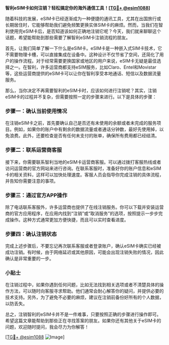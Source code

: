 **智利eSIM卡如何注销？轻松搞定你的海外通信工具！[[TG💪+ @esim1088](https://t.me/s/esim1088)]**

随着科技的发展，eSIM卡已经逐渐成为一种便捷的通讯工具，尤其在出国旅行或长期居住时，它能够帮助我们避免频繁更换实体SIM卡的麻烦。然而，当我们在智利使用完eSIM卡后，是否知道该如何正确地注销它呢？今天，我们就来聊聊这个话题，希望能帮助到那些需要了解智利eSIM卡注销流程的朋友。

首先，让我们简单了解一下什么是eSIM卡。eSIM卡是一种嵌入式SIM卡技术，它不需要物理卡槽，可以直接集成在设备中。这种设计不仅节省了空间，还简化了用户的操作流程。对于经常需要更换国家或地区的用户来说，eSIM卡无疑是最佳选择之一。在智利，许多运营商都支持eSIM服务，比如Claro、Entel和Movistar等，这些运营商提供的eSIM卡可以让你在智利享受本地通话、短信以及数据流量服务。

那么，当你决定不再需要智利的eSIM卡时，应该如何进行注销呢？其实，注销eSIM卡的过程并不复杂，但需要按照一定的步骤来进行。以下是具体的步骤：

### 步骤一：确认当前使用情况

在注销eSIM卡之前，首先要确认自己是否还有未使用的余额或者未完成的服务项目。例如，如果你的账户中有剩余的数据流量或者通话分钟数，最好先使用掉，以免浪费。此外，还要检查是否有任何未支付的账单，确保所有费用都已经结清。

### 步骤二：联系运营商客服

接下来，你需要联系智利当地的eSIM卡运营商客服。可以通过拨打客服热线或者访问运营商的官方网站来进行咨询。在联系客服时，准备好你的账户信息和eSIM卡的相关资料，这样可以加快处理速度。客服人员会指导你完成注销的具体流程，并告知你需要注意的事项。

### 步骤三：通过官方APP操作

除了电话联系客服外，许多运营商也提供了在线注销服务。你可以下载并安装运营商的官方应用程序，在应用内找到“注销”或“取消服务”的选项，按照提示一步步完成操作。这种方式通常更加方便快捷，而且可以实时查看进度。

### 步骤四：确认注销状态

完成上述步骤后，不要忘记再次联系客服或者登录账户，确认eSIM卡确实已经被成功注销。有时候，由于网络延迟或其他原因，可能会出现注销失败的情况，因此确认是非常重要的一步。

### 小贴士

在注销过程中，如果你遇到任何问题，比如无法找到相关选项或者不清楚具体的操作方法，可以随时向客服寻求帮助。他们通常会耐心解答你的疑问，并提供必要的技术支持。另外，为了避免不必要的麻烦，建议在注销前备份好所有的个人数据，以防丢失。

总之，注销智利的eSIM卡并不是一件难事，只要按照正确的步骤进行操作即可。希望这篇文章能帮助到那些正在寻找答案的朋友。如果你还有其他关于eSIM卡的问题，欢迎随时提问，我会尽力为你解答！

[[TG💪+ @esim1088](https://t.me/s/esim1088) ![Image](https://i.postimg.cc/4NQfJmqS/Snipaste-2025-05-13-00-14-12.png)]